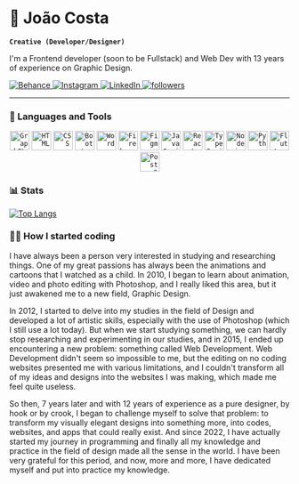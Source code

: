 # 🤿 João Costa

**`Creative (Developer/Designer)`**

I'm a Frontend developer (soon to be Fullstack) and Web Dev with 13 years of experience on Graphic Design.

[![Behance](https://img.shields.io/badge/Behance-1769ff?style=for-the-badge&logo=behance&logoColor=white "See my design portfolio")](https://www.behance.net/jota_dsgn)[ 
![Instagram](https://img.shields.io/badge/Instagram-%23E4405F.svg?style=for-the-badge&logo=Instagram&logoColor=white "Follow me on Instagram")
](https://www.instagram.com/_jmath)[![LinkedIn](https://img.shields.io/badge/linkedin-%230077B5.svg?style=for-the-badge&logo=linkedin&logoColor=white "Contact me")](https://www.linkedin.com/in/jotamath/)[
![followers](https://camo.githubusercontent.com/645e1ba86512362522916fcb4b4862fd029581268b93b40ab39a0dc873f936e1/68747470733a2f2f637573746f6d2d69636f6e2d6261646765732e64656d6f6c61622e636f6d2f6769746875622f666f6c6c6f776572732f466f72726573744b6e696768743f636f6c6f723d323336616433266c6162656c436f6c6f723d313135356261267374796c653d666f722d7468652d6261646765266c6f676f3d706572736f6e2d616464266c6162656c3d466f6c6c6f77266c6f676f436f6c6f723d7768697465 "Follow me on Github")](https://github.com/jotamath?tab=followers) 

----------

### [](https://github.com/jotamath#-languages-and-tools)🧰 Languages and Tools
<div align="center"> <code><img width="35" src="https://user-images.githubusercontent.com/25181517/192107856-aa92c8b1-b615-47c3-9141-ed0d29a90239.png" alt="GraphQL" title="GraphQL"/></code> <code><img width="35" src="https://user-images.githubusercontent.com/25181517/192158954-f88b5814-d510-4564-b285-dff7d6400dad.png" alt="HTML" title="HTML"/></code> <code><img width="35" src="https://user-images.githubusercontent.com/25181517/183898674-75a4a1b1-f960-4ea9-abcb-637170a00a75.png" alt="CSS" title="CSS"/></code> <code><img width="35" src="https://user-images.githubusercontent.com/25181517/183898054-b3d693d4-dafb-4808-a509-bab54cf5de34.png" alt="Bootstrap" title="Bootstrap"/></code> <code><img width="35" src="https://user-images.githubusercontent.com/25181517/192158957-b1256181-356c-46a3-beb9-487af08a6266.png" alt="Wordpress" title="Wordpress"/></code> <code><img width="35" src="https://user-images.githubusercontent.com/25181517/189716855-2c69ca7a-5149-4647-936d-780610911353.png" alt="Firebase" title="Firebase"/></code> <code><img width="35" src="https://user-images.githubusercontent.com/25181517/189715289-df3ee512-6eca-463f-a0f4-c10d94a06b2f.png" alt="Figma" title="Figma"/></code> <code><img width="35" src="https://user-images.githubusercontent.com/25181517/117447155-6a868a00-af3d-11eb-9cfe-245df15c9f3f.png" alt="JavaScript" title="JavaScript"/></code> <code><img width="35" src="https://user-images.githubusercontent.com/25181517/183897015-94a058a6-b86e-4e42-a37f-bf92061753e5.png" alt="React" title="React"/></code> <code><img width="35" src="https://user-images.githubusercontent.com/25181517/183890598-19a0ac2d-e88a-4005-a8df-1ee36782fde1.png" alt="TypeScript" title="TypeScript"/></code> <code><img width="35" src="https://user-images.githubusercontent.com/25181517/183568594-85e280a7-0d7e-4d1a-9028-c8c2209e073c.png" alt="Node.js" title="Node.js"/></code> <code><img width="35" src="https://user-images.githubusercontent.com/25181517/183423507-c056a6f9-1ba8-4312-a350-19bcbc5a8697.png" alt="Python" title="Python"/></code> <code><img width="35" src="https://user-images.githubusercontent.com/25181517/186150365-da1eccce-6201-487c-8649-45e9e99435fd.png" alt="Flutter" title="Flutter"/></code> <code><img width="35" src="https://user-images.githubusercontent.com/25181517/117208740-bfb78400-adf5-11eb-97bb-09072b6bedfc.png" alt="PostgreSQL" title="PostgreSQL"/></code> </div>






### [](https://github.com/jotamath#-stats)📊 Stats

[![Top Langs](https://github-readme-stats.vercel.app/api/top-langs/?username=jotamath)](https://github.com/jotamath/github-readme-stats)


### [](https://github.com/jotamath#-how-i-started-coding)👨‍💻 How I started coding

I have always been a person very interested in studying and researching things. One of my great passions has always been the animations and cartoons that I watched as a child. In 2010, I began to learn about animation, video and photo editing with Photoshop, and I really liked this area, but it just awakened me to a new field, Graphic Design. 

In 2012, I started to delve into my studies in the field of Design and developed a lot of artistic skills, especially with the use of Photoshop (which I still use a lot today). But when we start studying something, we can hardly stop researching and experimenting in our studies, and in 2015, I ended up encountering a new problem: something called Web Development. Web Development didn't seem so impossible to me, but the editing on no coding websites presented me with various limitations, and I couldn't transform all of my ideas and designs into the websites I was making, which made me feel quite useless.

 So then, 7 years later and with 12 years of experience as a pure designer, by hook or by crook, I began to challenge myself to solve that problem: to transform my visually elegant designs into something more, into codes, websites, and apps that could really exist. And since 2022, I have actually started my journey in programming and finally all my knowledge and practice in the field of design made all the sense in the world. I have been very grateful for this period, and now, more and more, I have dedicated myself and put into practice my knowledge.
